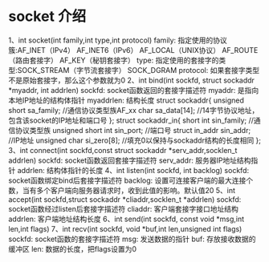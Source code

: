 # socket 介绍

1、int socket(int family,int type,int protocol)
family:
指定使用的协议簇:AF_INET（IPv4） AF_INET6（IPv6） AF_LOCAL（UNIX协议） AF_ROUTE（路由套接字） AF_KEY（秘钥套接字）
type:
指定使用的套接字的类型:SOCK_STREAM（字节流套接字） SOCK_DGRAM
protocol:
如果套接字类型不是原始套接字，那么这个参数就为0
2、int bind(int sockfd, struct sockaddr *myaddr, int addrlen)
sockfd:
socket函数返回的套接字描述符
myaddr:
是指向本地IP地址的结构体指针
myaddrlen:
结构长度
struct sockaddr{
unsigned short sa_family; //通信协议类型族AF_xx
char sa_data[14];  //14字节协议地址，包含该socket的IP地址和端口号
};
struct sockaddr_in{
short int sin_family; //通信协议类型族
unsigned short int sin_port; //端口号
struct in_addr sin_addr; //IP地址
unsigned char si_zero[8];  //填充0以保持与sockaddr结构的长度相同
};
3、int connect(int sockfd,const struct sockaddr *serv_addr,socklen_t addrlen)
sockfd:
socket函数返回套接字描述符
serv_addr:
服务器IP地址结构指针
addrlen:
结构体指针的长度
4、int listen(int sockfd, int backlog)
sockfd:
socket函数绑定bind后套接字描述符
backlog:
设置可连接客户端的最大连接个数，当有多个客户端向服务器请求时，收到此值的影响。默认值20
5、int accept(int sockfd,struct sockaddr *cliaddr,socklen_t *addrlen)
sockfd:
socket函数经过listen后套接字描述符
cliaddr:
客户端套接字接口地址结构
addrlen:
客户端地址结构长度
6、int send(int sockfd, const void *msg,int len,int flags)
7、int recv(int sockfd, void *buf,int len,unsigned int flags)
sockfd:
socket函数的套接字描述符
msg:
发送数据的指针
buf:
存放接收数据的缓冲区
len:
数据的长度，把flags设置为0

